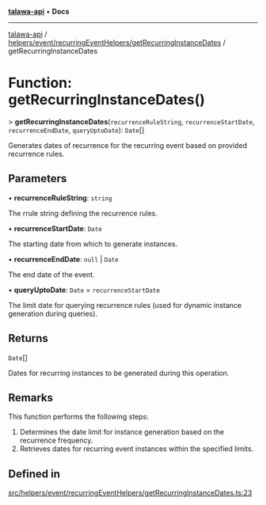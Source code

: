 [**talawa-api**](../../../../../README.md) • **Docs**

***

[talawa-api](../../../../../modules.md) / [helpers/event/recurringEventHelpers/getRecurringInstanceDates](../README.md) / getRecurringInstanceDates

# Function: getRecurringInstanceDates()

\> **getRecurringInstanceDates**(`recurrenceRuleString`, `recurrenceStartDate`, `recurrenceEndDate`, `queryUptoDate`): `Date`[]

Generates dates of recurrence for the recurring event based on provided recurrence rules.

## Parameters

• **recurrenceRuleString**: `string`

The rrule string defining the recurrence rules.

• **recurrenceStartDate**: `Date`

The starting date from which to generate instances.

• **recurrenceEndDate**: `null` \| `Date`

The end date of the event.

• **queryUptoDate**: `Date` = `recurrenceStartDate`

The limit date for querying recurrence rules (used for dynamic instance generation during queries).

## Returns

`Date`[]

Dates for recurring instances to be generated during this operation.

## Remarks

This function performs the following steps:
1. Determines the date limit for instance generation based on the recurrence frequency.
2. Retrieves dates for recurring event instances within the specified limits.

## Defined in

[src/helpers/event/recurringEventHelpers/getRecurringInstanceDates.ts:23](https://github.com/PalisadoesFoundation/talawa-api/blob/a87b45a1c490c996c3a8a52e117ecbaa4742ef49/src/helpers/event/recurringEventHelpers/getRecurringInstanceDates.ts#L23)
